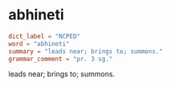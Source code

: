 # abhineti

``` toml
dict_label = "NCPED"
word = "abhineti"
summary = "leads near; brings to; summons."
grammar_comment = "pr. 3 sg."
```

leads near; brings to; summons.

